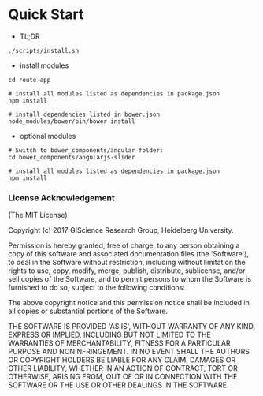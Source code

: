 # Quick Start

+ TL;DR
```
./scripts/install.sh
```


+ install modules
```
cd route-app

# install all modules listed as dependencies in package.json
npm install

# install dependencies listed in bower.json
node_modules/bower/bin/bower install
```

+ optional modules
```
# Switch to bower_components/angular folder:
cd bower_components/angularjs-slider

# install all modules listed as dependencies in package.json
npm install
```

### License Acknowledgement
(The MIT License)

Copyright (c) 2017 GIScience Research Group, Heidelberg University.

Permission is hereby granted, free of charge, to any person obtaining a copy of this software and associated documentation files (the 'Software'), to deal in the Software without restriction, including without limitation the rights to use, copy, modify, merge, publish, distribute, sublicense, and/or sell copies of the Software, and to permit persons to whom the Software is furnished to do so, subject to the following conditions:

The above copyright notice and this permission notice shall be included in all copies or substantial portions of the Software.

THE SOFTWARE IS PROVIDED 'AS IS', WITHOUT WARRANTY OF ANY KIND, EXPRESS OR IMPLIED, INCLUDING BUT NOT LIMITED TO THE WARRANTIES OF MERCHANTABILITY, FITNESS FOR A PARTICULAR PURPOSE AND NONINFRINGEMENT. IN NO EVENT SHALL THE AUTHORS OR COPYRIGHT HOLDERS BE LIABLE FOR ANY CLAIM, DAMAGES OR OTHER LIABILITY, WHETHER IN AN ACTION OF CONTRACT, TORT OR OTHERWISE, ARISING FROM, OUT OF OR IN CONNECTION WITH THE SOFTWARE OR THE USE OR OTHER DEALINGS IN THE SOFTWARE.